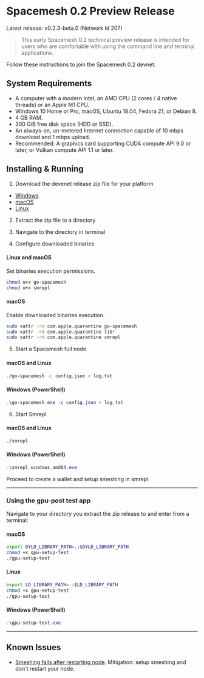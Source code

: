 # Spacemesh 0.2 Preview Release

Latest release: v0.2.3-beta.0 (Network Id 207)

> This early Spacemesh 0.2 technical preview release is intended for users who are comfortable with using the command line and terminal applications.

Follow these instructions to join the Spacemesh 0.2 devnet.

## System Requirements

- A computer with a modern Intel, an AMD CPU (2 cores / 4 native threads) or an Apple M1 CPU.
- Windows 10 Home or Pro, macOS, Ubuntu 18.04, Fedora 21, or Debian 8.
- 4 GB RAM.
- 300 GiB free disk space (HDD or SSD).
- An always-on, un-metered Internet connection capable of 10 mbps download and 1 mbps upload.
- Recommended: A graphics card supporting CUDA compute API 9.0 or later, or Vulkan compute API 1.1 or later.

## Installing & Running

1. Download the devenet release zip file for your platform

- [Windows](https://storage.googleapis.com/go-spacemesh-release-builds/v0.2.3-beta.0/Windows.zip)
- [macOS](https://storage.googleapis.com/go-spacemesh-release-builds/v0.2.3-beta.0/macOS.zip)
- [Linux](https://storage.googleapis.com/go-spacemesh-release-builds/v0.2.3-beta.0/Linux.zip)

2. Extract the zip file to a directory

3. Navigate to the directory in terminal

4. Configure downloaded binaries

#### Linux and macOS
Set binaries execution permissions.

```bash
chmod u+x go-spacemesh
chmod u+x smrepl
```

#### macOS
Enable downloaded binaries execution.

```bash
sudo xattr -rd com.apple.quarantine go-spacemesh
sudo xattr -rd com.apple.quarantine lib*
sudo xattr -rd com.apple.quarantine smrepl
```

5. Start a Spacemesh full node

#### macOS and Linux
```bash
./go-spacemesh -c config.json > log.txt
```

#### Windows (PowerShell)

```PowerShell
.\go-spacemesh.exe -c config.json > log.txt
```

6. Start Smrepl

#### macOS and Linux

```bash
./smrepl
```

#### Windows (PowerShell)

```PowerShell
.\smrepl_windows_amd64.exe
```

Proceed to create a wallet and setup smeshing in smrepl.

----

### Using the gpu-post test app
Navigate to your directory you extract the zip release to and enter from a terminal:

#### macOS
```bash
export DYLD_LIBRARY_PATH=.:$DYLD_LIBRARY_PATH
chmod +x gpu-setup-test
./gpu-setup-test
```

#### Linux
```bash
export LD_LIBRARY_PATH=.:$LD_LIBRARY_PATH
chmod +x gpu-setup-test
./gpu-setup-test
```

#### Windows (PowerShell)
```PowerShell
.\gpu-setup-test.exe
```

---

## Known Issues
- [Smeshing fails after restarting node](https://github.com/spacemeshos/go-spacemesh/issues/2858). Mitigation: setup smeshing and don't restart your node. 